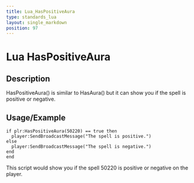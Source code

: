 ```yaml
---
title: Lua_HasPositiveAura
type: standards_lua
layout: single_markdown
position: 97
---
```


# Lua HasPositiveAura

## Description

HasPositiveAura() is similar to HasAura() but it can show you if the spell is positive or negative.

## Usage/Example

```
if plr:HasPositiveAura(50220) == true then
  player:SendBroadcastMessage("The spell is positive.")
else
  player:SendBroadcastMessage("The spell is negative.")
end
end
```

This script would show you if the spell 50220 is positive or negative on the player.

